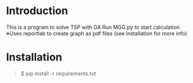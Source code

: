 # Introduction
This is a program to solve TSP with GA
Run MGG.py to start calculation 
<br>※Uses reportlab to create graph as pdf files (see Installation for more info)

# Installation
> $ pip install -r requirements.txt
